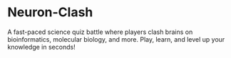 # Neuron-Clash
A fast-paced science quiz battle where players clash brains on bioinformatics, molecular biology, and more. Play, learn, and level up your knowledge in seconds!
